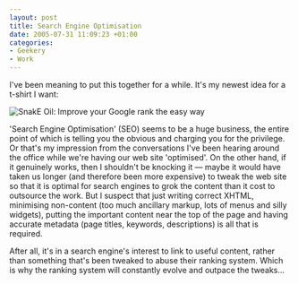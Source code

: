 ```yaml
---
layout: post
title: Search Engine Optimisation
date: 2005-07-31 11:09:23 +01:00
categories:
- Geekery
- Work
---
```

I've been meaning to put this together for a while.  It's my newest idea for a t-shirt I want:

<img src='/wp-content/snakeoil.gif' alt='SnakE Oil: Improve your Google rank the easy way' class="centered" />

'Search Engine Optimisation' (SEO) seems to be a huge business, the entire point of which is telling you the obvious and charging you for the privilege.  Or that's my impression from the conversations I've been hearing around the office while we're having our web site 'optimised'.  On the other hand, if it genuinely works, then I shouldn't be knocking it &mdash; maybe it would have taken us longer (and therefore been more expensive) to tweak the web site so that it is optimal for search engines to grok the content than it cost to outsource the work.  But I suspect that just writing correct XHTML, minimising non-content (too much ancillary markup, lots of menus and silly widgets), putting the important content near the top of the page and having accurate metadata (page titles, keywords, descriptions) is all that is required.

After all, it's in a search engine's interest to link to useful content, rather than something that's been tweaked to abuse their ranking system.  Which is why the ranking system will constantly evolve and outpace the tweaks...
